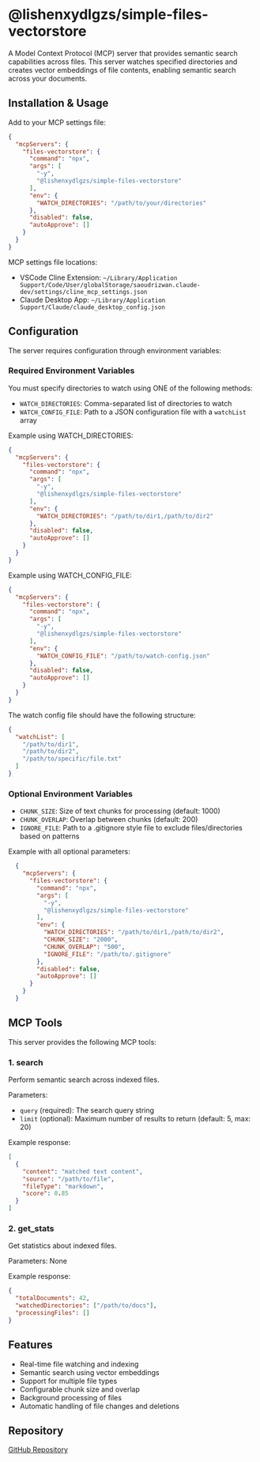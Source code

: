 # @lishenxydlgzs/simple-files-vectorstore

A Model Context Protocol (MCP) server that provides semantic search capabilities across files. This server watches specified directories and creates vector embeddings of file contents, enabling semantic search across your documents.

## Installation & Usage
Add to your MCP settings file:
```json
{
  "mcpServers": {
    "files-vectorstore": {
      "command": "npx",
      "args": [
        "-y",
        "@lishenxydlgzs/simple-files-vectorstore"
      ],
      "env": {
        "WATCH_DIRECTORIES": "/path/to/your/directories"
      },
      "disabled": false,
      "autoApprove": []
    }
  }
}
```

MCP settings file locations:
- VSCode Cline Extension: `~/Library/Application Support/Code/User/globalStorage/saoudrizwan.claude-dev/settings/cline_mcp_settings.json`
- Claude Desktop App: `~/Library/Application Support/Claude/claude_desktop_config.json`

## Configuration

The server requires configuration through environment variables:

### Required Environment Variables

You must specify directories to watch using ONE of the following methods:

- `WATCH_DIRECTORIES`: Comma-separated list of directories to watch
- `WATCH_CONFIG_FILE`: Path to a JSON configuration file with a `watchList` array

Example using WATCH_DIRECTORIES:
```json
{
  "mcpServers": {
    "files-vectorstore": {
      "command": "npx",
      "args": [
        "-y",
        "@lishenxydlgzs/simple-files-vectorstore"
      ],
      "env": {
        "WATCH_DIRECTORIES": "/path/to/dir1,/path/to/dir2"
      },
      "disabled": false,
      "autoApprove": []
    }
  }
}
```

Example using WATCH_CONFIG_FILE:
```json
{
  "mcpServers": {
    "files-vectorstore": {
      "command": "npx",
      "args": [
        "-y",
        "@lishenxydlgzs/simple-files-vectorstore"
      ],
      "env": {
        "WATCH_CONFIG_FILE": "/path/to/watch-config.json"
      },
      "disabled": false,
      "autoApprove": []
    }
  }
}
```

The watch config file should have the following structure:
```json
{
  "watchList": [
    "/path/to/dir1",
    "/path/to/dir2",
    "/path/to/specific/file.txt"
  ]
}
```

### Optional Environment Variables

- `CHUNK_SIZE`: Size of text chunks for processing (default: 1000)
- `CHUNK_OVERLAP`: Overlap between chunks (default: 200)
- `IGNORE_FILE`: Path to a .gitignore style file to exclude files/directories based on patterns

Example with all optional parameters:

```json
  {
    "mcpServers": {
      "files-vectorstore": {
        "command": "npx",
        "args": [
          "-y",
          "@lishenxydlgzs/simple-files-vectorstore"
        ],
        "env": {
          "WATCH_DIRECTORIES": "/path/to/dir1,/path/to/dir2",
          "CHUNK_SIZE": "2000",
          "CHUNK_OVERLAP": "500",
          "IGNORE_FILE": "/path/to/.gitignore"
        },
        "disabled": false,
        "autoApprove": []
      }
    }
  }
  ```
## MCP Tools

This server provides the following MCP tools:

### 1. search

Perform semantic search across indexed files.

Parameters:
- `query` (required): The search query string
- `limit` (optional): Maximum number of results to return (default: 5, max: 20)

Example response:
```json
[
  {
    "content": "matched text content",
    "source": "/path/to/file",
    "fileType": "markdown",
    "score": 0.85
  }
]
```

### 2. get_stats

Get statistics about indexed files.

Parameters: None

Example response:
```json
{
  "totalDocuments": 42,
  "watchedDirectories": ["/path/to/docs"],
  "processingFiles": []
}
```

## Features

- Real-time file watching and indexing
- Semantic search using vector embeddings
- Support for multiple file types
- Configurable chunk size and overlap
- Background processing of files
- Automatic handling of file changes and deletions

## Repository

[GitHub Repository](https://github.com/lishenxydlgzs/simple-files-vectorstore)
